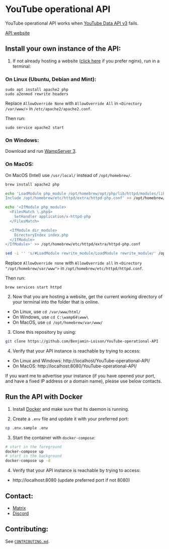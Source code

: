 # YouTube operational API
YouTube operational API works when [YouTube Data API v3](https://developers.google.com/youtube/v3) fails.

[API website](https://yt.lemnoslife.com)

## Install your own instance of the API:

1. If not already hosting a website ([click here](https://github.com/Benjamin-Loison/YouTube-operational-API/wiki#install-your-own-instance-of-the-api-on-a-nginx-web-server) if you prefer nginx), run in a terminal:

### On Linux (Ubuntu, Debian and Mint):

```
sudo apt install apache2 php
sudo a2enmod rewrite headers
```

Replace `AllowOverride None` with `AllowOverride All` in `<Directory /var/www/>` in `/etc/apache2/apache2.conf`.

Then run:

```
sudo service apache2 start
```

### On Windows:

Download and run [WampServer 3](https://sourceforge.net/projects/wampserver/files/latest/download).

### On MacOS:

On MacOS (Intel) use `/usr/local/` instead of `/opt/homebrew/`.

```zsh
brew install apache2 php

echo 'LoadModule php_module /opt/homebrew/opt/php/lib/httpd/modules/libphp.so
Include /opt/homebrew/etc/httpd/extra/httpd-php.conf' >> /opt/homebrew/etc/httpd/httpd.conf

echo '<IfModule php_module>
  <FilesMatch \.php$>
    SetHandler application/x-httpd-php
  </FilesMatch>

  <IfModule dir_module>
    DirectoryIndex index.php
  </IfModule>
</IfModule>' >> /opt/homebrew/etc/httpd/extra/httpd-php.conf

sed -i '' 's/#LoadModule rewrite_module/LoadModule rewrite_module/' /opt/homebrew/etc/httpd/httpd.conf
```

Replace `AllowOverride none` with `AllowOverride all` in `<Directory "/opt/homebrew/var/www">` in `/opt/homebrew/etc/httpd/httpd.conf`.

Then run:

```
brew services start httpd
```

2. Now that you are hosting a website, get the current working directory of your terminal into the folder that is online.

- On Linux, use `cd /var/www/html/`
- On Windows, use `cd C:\wamp64\www\`
- On MacOS, use `cd /opt/homebrew/var/www/`

3. Clone this repository by using:

```sh
git clone https://github.com/Benjamin-Loison/YouTube-operational-API
```

4. Verify that your API instance is reachable by trying to access:

- On Linux and Windows: http://localhost/YouTube-operational-API/
- On MacOS: http://localhost:8080/YouTube-operational-API/

If you want me to advertise your instance (if you have opened your port, and have a fixed IP address or a domain name), please use below contacts.

## Run the API with Docker

1. Install [Docker](https://www.docker.com) and make sure that its daemon is running.

2. Create a `.env` file and update it with your preferred port:

```sh
cp .env.sample .env
```

3. Start the container with `docker-compose`:

```sh
# start in the foreground
docker-compose up
# start in the background
docker-compose up -d
```

4. Verify that your API instance is reachable by trying to access:
- http://localhost:8080 (update preferred port if not 8080)

## Contact:

- [Matrix](https://yt.lemnoslife.com/matrix)
- [Discord](https://yt.lemnoslife.com/discord)

## Contributing:

See [`CONTRIBUTING.md`](https://github.com/Benjamin-Loison/YouTube-operational-API/blob/main/CONTRIBUTING.md).
